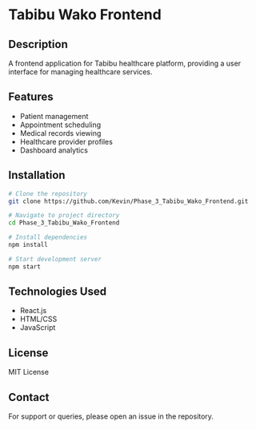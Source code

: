 # Tabibu Wako Frontend

## Description
A frontend application for Tabibu healthcare platform, providing a user interface for managing healthcare services.

## Features
- Patient management
- Appointment scheduling
- Medical records viewing
- Healthcare provider profiles
- Dashboard analytics

## Installation
```bash
# Clone the repository
git clone https://github.com/Kevin/Phase_3_Tabibu_Wako_Frontend.git

# Navigate to project directory
cd Phase_3_Tabibu_Wako_Frontend

# Install dependencies
npm install

# Start development server
npm start
```

## Technologies Used
- React.js
- HTML/CSS
- JavaScript


## License
MIT License

## Contact
For support or queries, please open an issue in the repository.